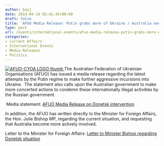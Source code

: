 ```yaml
---
author: bazj
date: 2014-04-14 02:41:41+00:00
draft: false
title: 'AFUO Media Release: Putin grabs more of Ukraine / Australia needs to do more'
type: post
url: /events/international-events/afuo-media-release-putin-grabs-more-of-ukraine-australia-needs-to-do-more/
categories:
- Current Affairs
- International Events
- Media Releases
- Politics
---
```


[![AFUO-CYOA LOGO thumb](http://www.ozeukes.com/wp-content/uploads/2014/04/AFUO-CYOA-LOGO-thumb.jpg)
](http://www.ozeukes.com/wp-content/uploads/2014/04/AFUO-CYOA-LOGO-thumb.jpg)The Australian Federation of Ukrainian Organisations (AFUO) has issued a media release regarding the latest attempts by the Putin regime to make further aggressive incursions into Ukraine.  The statement also calls upon the Australian government to make more concerted actions to condemn these internationally illegal activities by the Russian government.  

 Media statement: [AFUO Media Release on Donetsk intervention](http://www.ozeukes.com/wp-content/uploads/2014/04/AFUO-Media-Release-on-Donetsk-intervention.pdf)

In addition, the AFUO has written directly to the Minister for Foreign Affairs, the Hon. Julie Bishop MP, regarding the current situation, and requesting that Australia become more actively involved.

Letter to the Minister for Foreign Affairs: [Letter to Minister Bishop regarding Donetsk situation](http://www.ozeukes.com/wp-content/uploads/2014/04/Letter-to-Minister-Bishop-regarding-Donetsk-situation.pdf)
